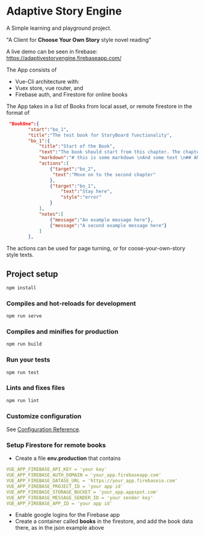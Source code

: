 # Adaptive Story Engine

A Simple learning and playground project.

"A Client for __Choose Your Own Story__ style novel reading"

A live demo can be seen in firebase:
<https://adaptivestoryengine.firebaseapp.com/>

The App consists of

- Vue-Cli architecture with:
- Vuex store, vue router, and
- Firebase auth, and Firestore for online books

The App takes in a list of Books from local asset, or remote firestore in the format of

```json
 "BookOne":{
        "start":"bo_1",
        "title":"The test book for StoryBoard functionality",
        "bo_1":{
            "title":"Start of the Book",
            "text":"The book should start from this chapter. The chapter has only one action, which enables you to move to the second chapter",
            "markdown":"# this is some markdown \nAnd some text \n## AND a head 2",
            "actions":[
                {"target":"bo_2",
                 "text":"Move on to the second chapter"
                },
                {"target":"bo_1",
                    "text":"Stay here",
                    "style":"error"
                }
            ],
            "notes":[
                {"message":"An example message here"},
                {"message":"A second example message here"}
            ]
        },
```

The actions can be used for page turning, or for coose-your-own-story style texts.

## Project setup

```bash
npm install
```

### Compiles and hot-reloads for development

```bash
npm run serve
```

### Compiles and minifies for production

```bash
npm run build
```

### Run your tests

```bash
npm run test
```

### Lints and fixes files

```bash
npm run lint
```

### Customize configuration

See [Configuration Reference](https://cli.vuejs.org/config/).

### Setup Firestore for remote books

- Create a file __env.production__ that contains

```yaml
VUE_APP_FIREBASE_API_KEY = 'your key'
VUE_APP_FIREBASE_AUTH_DOMAIN = 'your_app.firebaseapp.com'
VUE_APP_FIREBASE_DATASE_URL = 'https://your_app.firebaseio.com'
VUE_APP_FIREBASE_PROJECT_ID = 'your app id'
VUE_APP_FIREBASE_STORAGE_BUCKET = 'your_app.appspot.com'
VUE_APP_FIREBASE_MESSAGE_SENDER_ID = 'your sender key'
VUE_APP_FIREBASE_APP_ID = 'your app id'
```

- Enable google logins for the Firebase app
- Create a container called __books__ in the firestore, and add the book data there, as in the json example above
